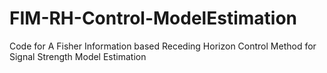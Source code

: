 # FIM-RH-Control-ModelEstimation
Code for A Fisher Information based Receding Horizon Control Method for Signal Strength Model Estimation
